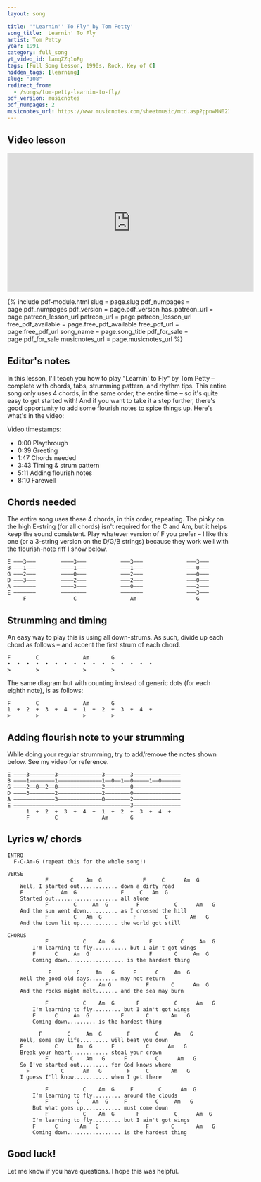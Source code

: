 ```yaml
---
layout: song

title: '"Learnin'' To Fly" by Tom Petty'
song_title:  Learnin' To Fly
artist: Tom Petty
year: 1991
category: full_song
yt_video_id: lanqZZq1oPg
tags: [Full Song Lesson, 1990s, Rock, Key of C]
hidden_tags: [learning]
slug: "108"
redirect_from:
  - /songs/tom-petty-learnin-to-fly/
pdf_version: musicnotes
pdf_numpages: 2
musicnotes_url: https://www.musicnotes.com/sheetmusic/mtd.asp?ppn=MN0236795
---
```


## Video lesson

<iframe width="560" height="315" src="https://www.youtube.com/embed/lanqZZq1oPg?showinfo=0" frameborder="0" allowfullscreen></iframe>

{% include pdf-module.html slug = page.slug pdf_numpages = page.pdf_numpages pdf_version = page.pdf_version has_patreon_url = page.patreon_lesson_url patreon_url = page.patreon_lesson_url free_pdf_available = page.free_pdf_available free_pdf_url = page.free_pdf_url song_name = page.song_title pdf_for_sale = page.pdf_for_sale musicnotes_url = page.musicnotes_url %}

## Editor's notes

In this lesson, I'll teach you how to play "Learnin' to Fly" by Tom Petty – complete with chords, tabs, strumming pattern, and rhythm tips. This entire song only uses 4 chords, in the same order, the entire time – so it's quite easy to get started with! And if you want to take it a step further, there's good opportunity to add some flourish notes to spice things up. Here's what's in the video:

Video timestamps:

- 0:00 Playthrough
- 0:39 Greeting
- 1:47 Chords needed
- 3:43 Timing & strum pattern
- 5:11 Adding flourish notes
- 8:10 Farewell

## Chords needed

The entire song uses these 4 chords, in this order, repeating. The pinky on the high E-string (for all chords) isn't required for the C and Am, but it helps keep the sound consistent. Play whatever version of F you prefer – I like this one (or a 3-string version on the D/G/B strings) because they work well with the flourish-note riff I show below.

    E –––3–––        ––––3–––           –––3–––              –––3–––
    B –––1–––        ––––1–––           –––1–––              –––0–––
    G –––2–––        ––––0–––           –––2–––              –––0–––
    D –––3–––        ––––2–––           –––2–––              –––0–––
    A –––––––        ––––3–––           –––0–––              –––2–––
    E –––––––        ––––––––           –––––––              –––3–––
         F               C                 Am                   G   

## Strumming and timing

An easy way to play this is using all down-strums. As such, divide up each chord as follows – and accent the first strum of each chord.

    F        C              Am       G
    •  •  •  •  •  •  •  •  •  •  •  •  •  •  •  •  
    >        >              >        >

The same diagram but with counting instead of generic dots (for each eighth note), is as follows:

    F        C              Am       G
    1  +  2  +  3  +  4  +  1  +  2  +  3  +  4  +  
    >        >              >        >

## Adding flourish note to your strumming

While doing your regular strumming, try to add/remove the notes shown below. See my video for reference.

    E ––––3––––––––3––––––––––––––3––––––––3–––––––––––––––
    B ––––1––––––––1––––––––––––––1––0––1––0–––––1––0––––––
    G ––––2––0––2––0––––––––––––––2––––––––0–––––––––––––––
    D ––––3––––––––2––––––––––––––2––––––––0–––––––––––––––
    A –––––––––––––3––––––––––––––0––––––––2–––––––––––––––
    E –––––––––––––––––––––––––––––––––––––3–––––––––––––––
          1  +  2  +  3  +  4  +  1  +  2  +  3  +  4  +  
          F        C              Am       G

## Lyrics w/ chords

    INTRO
      F-C-Am-G (repeat this for the whole song!)

    VERSE
                F       C    Am  G             F     C      Am  G
        Well, I started out............ down a dirty road
        F       C    Am  G              F     C   Am  G
        Started out.................... all alone
                F        C     Am  G         F           C      Am   G
        And the sun went down.......... as I crossed the hill
                F        C   Am  G          F         C       Am   G
        And the town lit up............ the world got still

    CHORUS
                F           C    Am  G           F         C     Am  G
            I'm learning to fly........... but I ain't got wings
            F      C     Am  G                   F       C     Am  G
            Coming down.................. is the hardest thing

                 F        C     Am   G      F      C     Am  G
        Well the good old days......... may not return
                F           C    Am G           F       C      Am  G    
        And the rocks might melt....... and the sea may burn

                F           C    Am  G       F           C      Am   G
            I'm learning to fly......... but I ain't got wings
            F      C     Am  G          F       C       Am   G
            Coming down......... is the hardest thing

              F        C     Am  G        F        C     Am   G
        Well, some say life......... will beat you down
        F          C      Am  G      F          C      Am   G
        Break your heart............ steal your crown
                F       C    Am   G      F         C      Am   G
        So I've started out......... for God knows where
          F          C      Am   G        F     C       Am   G
        I guess I'll know........... when I get there

                F           C    Am  G     F        C      Am  G
            I'm learning to fly......... around the clouds
                F         C    Am  G     F         C     Am   G
            But what goes up............ must come down
                F           C    Am  G       F           C      Am  G
            I'm learning to fly......... but I ain't got wings
            F      C       Am   G               F       C       Am   G
            Coming down................. is the hardest thing

## Good luck!

Let me know if you have questions. I hope this was helpful.
